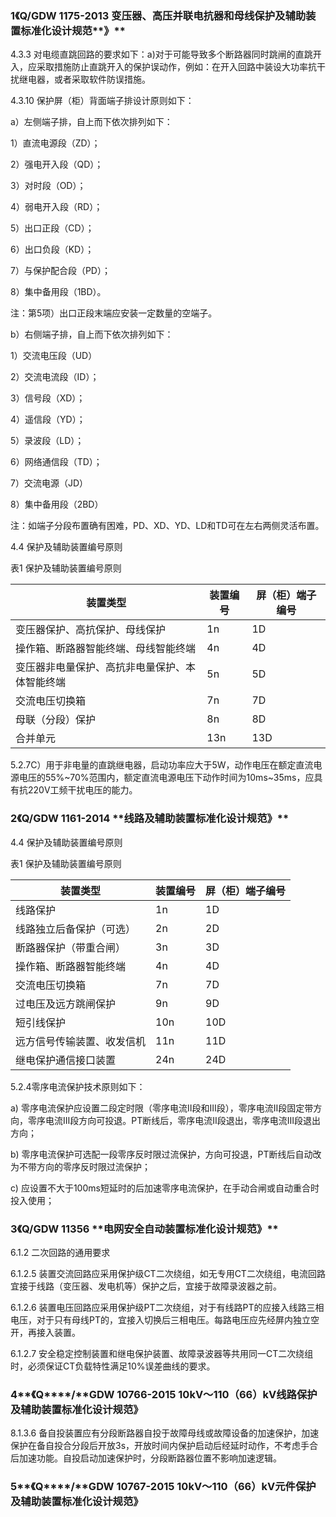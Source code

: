 ### **1《****Q****/****GDW 1175****-2013** **变压器、高压并联电抗器和母线保护及辅助装置标准化设计规范****》**

4.3.3 对电缆直跳回路的要求如下：a)对于可能导致多个断路器同时跳闸的直跳开入，应采取措施防止直跳开入的保护误动作，例如：在开入回路中装设大功率抗干扰继电器，或者采取软件防误措施。

4.3.10 保护屏（柜）背面端子排设计原则如下：

a）左侧端子排，自上而下依次排列如下：

1）直流电源段（ZD）；

2）强电开入段（QD）；

3）对时段（OD）；

4）弱电开入段（RD）；

5）出口正段（CD）；

6）出口负段（KD）；

7）与保护配合段（PD）；

8）集中备用段（1BD）。

注：第5项）出口正段末端应安装一定数量的空端子。

b）右侧端子排，自上而下依次排列如下：

1）交流电压段（UD）

2）交流电流段（ID）；

3）信号段（XD）；

4）遥信段（YD）；

5）录波段（LD）；

6）网络通信段（TD）；

7）交流电源（JD）

8）集中备用段（2BD）

注：如端子分段布置确有困难，PD、XD、YD、LD和TD可在左右两侧灵活布置。

 

4.4 保护及辅助装置编号原则

表1 保护及辅助装置编号原则

| 装置类型                                       | 装置编号 | 屏（柜）端子编号 |
| ---------------------------------------------- | -------- | ---------------- |
| 变压器保护、高抗保护、母线保护                 | 1n       | 1D               |
| 操作箱、断路器智能终端、母线智能终端           | 4n       | 4D               |
| 变压器非电量保护、高抗非电量保护、本体智能终端 | 5n       | 5D               |
| 交流电压切换箱                                 | 7n       | 7D               |
| 母联（分段）保护                               | 8n       | 8D               |
| 合并单元                                       | 13n      | 13D              |

 

5.2.7C）用于非电量的直跳继电器，启动功率应大于5W，动作电压在额定直流电源电压的55%~70%范围内，额定直流电源电压下动作时间为10ms~35ms，应具有抗220V工频干扰电压的能力。

### **2《****Q****/****GDW** **1161-2014** **线路****及辅助装置标准化设计规范****》**

4.4 保护及辅助装置编号原则

表1 保护及辅助装置编号原则

| 装置类型                   | 装置编号 | 屏（柜）端子编号 |
| -------------------------- | -------- | ---------------- |
| 线路保护                   | 1n       | 1D               |
| 线路独立后备保护（可选）   | 2n       | 2D               |
| 断路器保护（带重合闸）     | 3n       | 3D               |
| 操作箱、断路器智能终端     | 4n       | 4D               |
| 交流电压切换箱             | 7n       | 7D               |
| 过电压及远方跳闸保护       | 9n       | 9D               |
| 短引线保护                 | 10n      | 10D              |
| 远方信号传输装置、收发信机 | 11n      | 11D              |
| 继电保护通信接口装置       | 24n      | 24D              |

 

5.2.4零序电流保护技术原则如下：

a) 零序电流保护应设置二段定时限（零序电流Ⅱ段和Ⅲ段），零序电流Ⅱ段固定带方向，零序电流Ⅲ段方向可投退。PT断线后，零序电流Ⅱ段退出，零序电流Ⅲ段退出方向；

b) 零序电流保护可选配一段零序反时限过流保护，方向可投退，PT断线后自动改为不带方向的零序反时限过流保护；

c) 应设置不大于100ms短延时的后加速零序电流保护，在手动合闸或自动重合时投入使用；

### **3《****Q****/****GDW** **11356** **电网安全自动装置****标准化设计规范****》**

6.1.2 二次回路的通用要求

6.1.2.5 装置交流回路应采用保护级CT二次绕组，如无专用CT二次绕组，电流回路宜接于线路（变压器、发电机等）保护之后，宜接于故障录波器之前。

6.1.2.6 装置电压回路应采用保护级PT二次绕组，对于有线路PT的应接入线路三相电压，对于只有母线PT的，宜接入切换后三相电压。每路电压应先经屏内独立空开，再接入装置。

6.1.2.7 安全稳定控制装置和继电保护装置、故障录波器等共用同一CT二次绕组时，必须保证CT负载特性满足10%误差曲线的要求。

### **4****《Q****/****GDW 10766-2015 10kV～110（66）kV线路保护及辅助装置标准化设计规范》**

8.1.3.6 备自投装置应有分段断路器自投于故障母线或故障设备的加速保护，加速保护在备自投合分段后开放3s，开放时间内保护启动后经延时动作，不考虑手合后加速功能。自投启动加速保护时，分段断路器位置不影响加速逻辑。

### **5****《Q****/****GDW 10767-2015 10kV～110（66）kV元件保护及辅助装置标准化设计规范》**